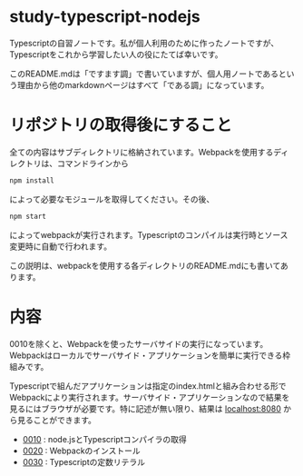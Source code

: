 # study-typescript-nodejs
Typescriptの自習ノートです。私が個人利用のために作ったノートですが、Typescriptをこれから学習したい人の役にたてば幸いです。

このREADME.mdは「ですます調」で書いていますが、個人用ノートであるという理由から他のmarkdownページはすべて「である調」になっています。

# リポジトリの取得後にすること

全ての内容はサブディレクトリに格納されています。Webpackを使用するディレクトリは、コマンドラインから

```sh
npm install
```
によって必要なモジュールを取得してください。その後、

```sh
npm start
```
によってwebpackが実行されます。Typescriptのコンパイルは実行時とソース変更時に自動で行われます。

この説明は、webpackを使用する各ディレクトリのREADME.mdにも書いてあります。
# 内容

0010を除くと、Webpackを使ったサーバサイドの実行になっています。Webpackはローカルでサーバサイド・アプリケーションを簡単に実行できる枠組みです。

Typescriptで組んだアプリケーションは指定のindex.htmlと組み合わせる形でWebpackにより実行されます。サーバサイド・アプリケーションなので結果を見るにはブラウザが必要です。特に記述が無い限り、結果は [localhost:8080](http://localhost:8080) から見ることができます。

- [0010](0010_install_nodejs/README.md) : node.jsとTypescriptコンパイラの取得
- [0020](0020_install_webpack/README.md) : Webpackのインストール
- [0030](0030_literal/README.md) : Typescriptの定数リテラル
